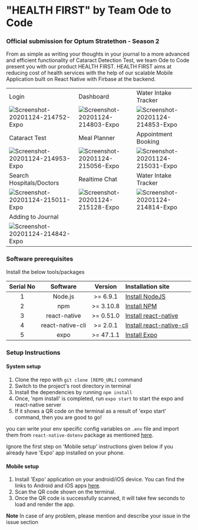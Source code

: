 # "HEALTH FIRST" by Team Ode to Code

### Official submission for Optum Stratethon - Season 2
From as simple as  writing your thoughts in your journal to a more advanced and efficient functionality of Cataract Detection Test, we team Ode to Code present you with our product HEALTH FIRST.
HEALTH FIRST aims at reducing cost of health services  with the help of our scalable Mobile Application built on React Native with Firbase at the backend.

<table>
  <tr>
  <td>Login</td>
     <td>Dashboard</td>
     <td>Water Intake Tracker</td>

  </tr>
  <tr>
    <td valign="top"><img src="https://i.ibb.co/Z1q7VnP/Screenshot-20201124-214752-Expo.jpg" alt="Screenshot-20201124-214752-Expo" border="0" /></td>
    <td valign="top"><img src="https://i.ibb.co/wWH375p/Screenshot-20201124-214803-Expo.jpg" alt="Screenshot-20201124-214803-Expo" border="0" /></td>
    <td valign="top"><img  src="https://i.ibb.co/7VzL0cr/Screenshot-20201124-214853-Expo.jpg" alt="Screenshot-20201124-214853-Expo" border="0" /></td>
  </tr>
  <tr>   <td>Cataract Test</td>
     <td>Meal Planner</td>
     <td>Appointment Booking</td>
  
  </tr>
  <tr>
    <td valign="top"><img src="https://i.ibb.co/nrCTz0T/Screenshot-20201124-214953-Expo.jpg" alt="Screenshot-20201124-214953-Expo" border="0" /></td>
    <td valign="top"><img src="https://i.ibb.co/yRrjCKz/Screenshot-20201124-215056-Expo.jpg" alt="Screenshot-20201124-215056-Expo" border="0" /></td>
    <td valign="top"><img src="https://i.ibb.co/ZY9CyMf/Screenshot-20201124-215031-Expo.jpg" alt="Screenshot-20201124-215031-Expo" border="0" /></td>
  </tr>
    <tr>
  <td>Search Hospitals/Doctors</td>
     <td>Realtime Chat </td>
     <td>Water Intake Tracker</td>

  </tr>
  <tr>
    <td valign="top"><img src="https://i.ibb.co/tCKpCzj/Screenshot-20201124-215011-Expo.jpg" alt="Screenshot-20201124-215011-Expo" border="0" /></td>
    <td valign="top"><img src="https://i.ibb.co/vwjzBHg/Screenshot-20201124-215128-Expo.jpg" alt="Screenshot-20201124-215128-Expo" border="0" /></td>
    <td valign="top"><img src="https://i.ibb.co/Q9ryGXq/Screenshot-20201124-214814-Expo.jpg" alt="Screenshot-20201124-214814-Expo" border="0" /></td>
  </tr>
     <tr>
  <td>Adding to Journal</td>

  </tr>
  <tr>
    <td valign="top"><img src="https://i.ibb.co/kBYHmmr/Screenshot-20201124-214842-Expo.jpg" alt="Screenshot-20201124-214842-Expo" border="0" /></td>
   
  </tr>
  
 </table>
 
### Software prerequisites
Install the below tools/packages

| Serial No |     Software     |  Version  | Installation site                                                          |
| :-------: | :--------------: | :-------: | :------------------------------------------------------------------------- |
|     1     |     Node.js      | >= 6.9.1  | [Install NodeJS](https://nodejs.org/en/download/)                          |
|     2     |       npm        | >= 3.10.8 | [Install NPM](https://www.npmjs.com/get-npm)                               |
|     3     |   react-native   | >= 0.51.0 | [Install react-native](https://www.npmjs.com/package/react-native)         |
|     4     | react-native-cli | >= 2.0.1  | [Install react-native-cli](https://www.npmjs.com/package/react-native-cli) |
|     5     |       expo       | >= 47.1.1 | [Install Expo](https://www.npmjs.com/package/exp)                          |

### Setup Instructions

#### System setup

1. Clone the repo with `git clone [REPO_URL]` command
2. Switch to the project's root directory in terminal
3. Install the dependencies by running `npm install`
4. Once, 'npm install' is completed, run `expo start` to start the expo and react-native server
5. If it shows a QR code on the terminal as a result of 'expo start' command, then you are good to go!

you can write your env specific config variables on `.env` file and import them from `react-native-dotenv` package as mentioned [here](https://github.com/zetachang/react-native-dotenv#usage).

Ignore the first step on 'Mobile setup' instructions given below if you already have 'Expo' app installed on your phone.

#### Mobile setup

1. Install 'Expo' application on your android/iOS device. You can find the links to Android and iOS apps [here](https://expo.io/tools#client).
2. Scan the QR code shown on the terminal.
3. Once the QR code is successfully scanned, it will take few seconds to load and render the app.

**Note** In case of any problem, please mention and describe your issue in the issue section
